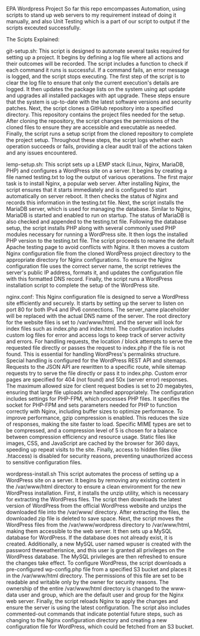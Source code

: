 EPA Wordpress Project
So far this repo emcompasses Automation, using scripts to stand up web servers to my requirement instead of doing it manually, and also Unit Testing which is a part of our script to output if the scripts exceuted successfully.

The Scipts Explained:

git-setup.sh:
This script is designed to automate several tasks required for setting up a project. It begins by defining a log file where all actions and their outcomes will be recorded. The script includes a function to check if each command it runs is successful. If a command fails, an error message is logged, and the script stops executing. The first step of the script is to clear the log file to ensure that only the current execution's details are logged. It then updates the package lists on the system using apt update and upgrades all installed packages with apt upgrade. These steps ensure that the system is up-to-date with the latest software versions and security patches. Next, the script clones a GitHub repository into a specified directory. This repository contains the project files needed for the setup. After cloning the repository, the script changes the permissions of the cloned files to ensure they are accessible and executable as needed. Finally, the script runs a setup script from the cloned repository to complete the project setup. Throughout these steps, the script logs whether each operation succeeds or fails, providing a clear audit trail of the actions taken and any issues encountered.

lemp-setup.sh:
This script sets up a LEMP stack (Linux, Nginx, MariaDB, PHP) and configures a WordPress site on a server. It begins by creating a file named testing.txt to log the output of various operations. The first major task is to install Nginx, a popular web server. After installing Nginx, the script ensures that it starts immediately and is configured to start automatically on server reboot. It then checks the status of Nginx and records this information in the testing.txt file. Next, the script installs the MariaDB server, which is used for managing the database. Similar to Nginx, MariaDB is started and enabled to run on startup. The status of MariaDB is also checked and appended to the testing.txt file. Following the database setup, the script installs PHP along with several commonly used PHP modules necessary for running a WordPress site. It then logs the installed PHP version to the testing.txt file. The script proceeds to rename the default Apache testing page to avoid conflicts with Nginx. It then moves a custom Nginx configuration file from the cloned WordPress project directory to the appropriate directory for Nginx configurations. To ensure the Nginx configuration file uses the correct server name, the script retrieves the server's public IP address, formats it, and updates the configuration file with this formatted DNS record. Finally, the script runs a WordPress installation script to complete the setup of the WordPress site.

nginx.conf:
This Nginx configuration file is designed to serve a WordPress site efficiently and securely. It starts by setting up the server to listen on port 80 for both IPv4 and IPv6 connections. The server_name placeholder will be replaced with the actual DNS name of the server. The root directory for the website files is set to /var/www/html, and the server will look for index files such as index.php and index.html. The configuration includes custom log files for error and access logs to keep track of server activity and errors. For handling requests, the location / block attempts to serve the requested file directly or passes the request to index.php if the file is not found. This is essential for handling WordPress's permalinks structure. Special handling is configured for the WordPress REST API and sitemaps. Requests to the JSON API are rewritten to a specific route, while sitemap requests try to serve the file directly or pass it to index.php. Custom error pages are specified for 404 (not found) and 50x (server error) responses. The maximum allowed size for client request bodies is set to 20 megabytes, ensuring that large file uploads are handled appropriately. The configuration includes settings for PHP-FPM, which processes PHP files. It specifies the socket for PHP-FPM and sets parameters needed for PHP to function correctly with Nginx, including buffer sizes to optimize performance. To improve performance, gzip compression is enabled. This reduces the size of responses, making the site faster to load. Specific MIME types are set to be compressed, and a compression level of 5 is chosen for a balance between compression efficiency and resource usage. Static files like images, CSS, and JavaScript are cached by the browser for 360 days, speeding up repeat visits to the site. Finally, access to hidden files (like .htaccess) is disabled for security reasons, preventing unauthorized access to sensitive configuration files.

wordpress-install.sh
This script automates the process of setting up a WordPress site on a server. It begins by removing any existing content in the /var/www/html directory to ensure a clean environment for the new WordPress installation. First, it installs the unzip utility, which is necessary for extracting the WordPress files. The script then downloads the latest version of WordPress from the official WordPress website and unzips the downloaded file into the /var/www/ directory. After extracting the files, the downloaded zip file is deleted to save space. Next, the script moves the WordPress files from the /var/www/wordpress directory to /var/www/html, making them accessible to the web server. It then sets up a MySQL database for WordPress. If the database does not already exist, it is created. Additionally, a new MySQL user named wpuser is created with the password theweatherisnice, and this user is granted all privileges on the WordPress database. The MySQL privileges are then refreshed to ensure the changes take effect. To configure WordPress, the script downloads a pre-configured wp-config.php file from a specified S3 bucket and places it in the /var/www/html directory. The permissions of this file are set to be readable and writable only by the owner for security reasons. The ownership of the entire /var/www/html directory is changed to the www-data user and group, which are the default user and group for the Nginx web server. Finally, the script reloads Nginx to apply the changes and ensure the server is using the latest configuration. The script also includes commented-out commands that indicate potential future steps, such as changing to the Nginx configuration directory and creating a new configuration file for WordPress, which could be fetched from an S3 bucket.
